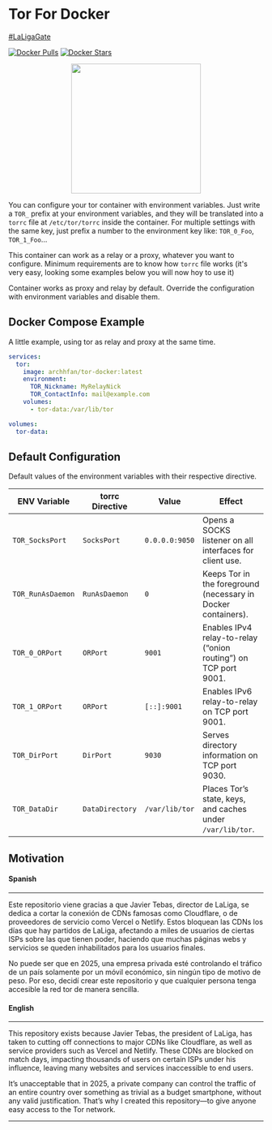 # Tor For Docker

[#LaLigaGate](https://laligagate.com/)

[![Docker Pulls](https://img.shields.io/docker/pulls/archhfan/tor-docker)](https://hub.docker.com/r/archhfan/tor-docker)
[![Docker Stars](https://img.shields.io/docker/stars/archhfan/tor-docker)](https://hub.docker.com/r/archhfan/tor-docker)

<div align="center">
  <img height="256" src="https://github.com/user-attachments/assets/c402eb46-c06e-4a98-a6be-7eba3d02581a">
</div>

You can configure your tor container with environment variables. Just write a `TOR_` prefix at your environment variables, and they will be translated into a `torrc` file at `/etc/tor/torrc` inside the container. For multiple settings with the same key, just prefix a number to the environment key like: `TOR_0_Foo`, `TOR_1_Foo`...

This container can work as a relay or a proxy, whatever you want to configure. Minimum requirements are to know how `torrc` file works (it's very easy, looking some examples below you will now hoy to use it)

Container works as proxy and relay by default. Override the configuration with environment variables and disable them.

## Docker Compose Example

A little example, using tor as relay and proxy at the same time.

```yaml
services:
  tor:
    image: archhfan/tor-docker:latest
    environment:
      TOR_Nickname: MyRelayNick
      TOR_ContactInfo: mail@example.com
    volumes:
      - tor-data:/var/lib/tor

volumes:
  tor-data:
```

## Default Configuration

Default values of the environment variables with their respective directive.

ENV Variable      | torrc Directive | Value          | Effect                                                          |
| ----------------- | --------------- | -------------- | --------------------------------------------------------------- |
| `TOR_SocksPort`   | `SocksPort`     | `0.0.0.0:9050` | Opens a SOCKS listener on all interfaces for client use.        |
| `TOR_RunAsDaemon` | `RunAsDaemon`   | `0`            | Keeps Tor in the foreground (necessary in Docker containers).   |
| `TOR_0_ORPort`    | `ORPort`        | `9001`         | Enables IPv4 relay-to-relay (“onion routing”) on TCP port 9001. |
| `TOR_1_ORPort`    | `ORPort`        | `[::]:9001`    | Enables IPv6 relay-to-relay on TCP port 9001.                   |
| `TOR_DirPort`     | `DirPort`       | `9030`         | Serves directory information on TCP port 9030.                  |
| `TOR_DataDir`     | `DataDirectory` | `/var/lib/tor` | Places Tor’s state, keys, and caches under `/var/lib/tor`.      |

## Motivation

#### Spanish
---
Este repositorio viene gracias a que Javier Tebas, director de LaLiga, se dedica a cortar la conexión de CDNs famosas como Cloudflare, o de proveedores de servicio como Vercel o Netlify. Estos bloquean las CDNs los días que hay partidos de LaLiga, afectando a miles de usuarios de ciertas ISPs sobre las que tienen poder, haciendo que muchas páginas webs y servicios se queden inhabilitados para los usuarios finales.

No puede ser que en 2025, una empresa privada esté controlando el tráfico de un país solamente por un móvil económico, sin ningún tipo de motivo de peso. Por eso, decidí crear este repositorio y que cualquier persona tenga accesible la red tor de manera sencilla.

#### English
--- 
This repository exists because Javier Tebas, the president of LaLiga, has taken to cutting off connections to major CDNs like Cloudflare, as well as service providers such as Vercel and Netlify. These CDNs are blocked on match days, impacting thousands of users on certain ISPs under his influence, leaving many websites and services inaccessible to end users.

It’s unacceptable that in 2025, a private company can control the traffic of an entire country over something as trivial as a budget smartphone, without any valid justification. That’s why I created this repository—to give anyone easy access to the Tor network.

---
